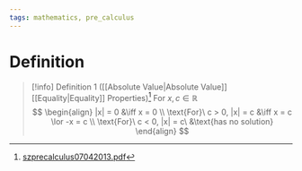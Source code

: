 ```yaml
---
tags: mathematics, pre_calculus
---
```


# Definition

> [!info] Definition 1 ([[Absolute Value|Absolute Value]] [[Equality|Equality]] Properties)[^1]
> For $x, c \in \mathbb{R}$
> $$
> \begin{align}
> |x| = 0 &\iff x = 0 \\
> \text{For}\ c > 0, |x| = c &\iff x = c \lor -x = c \\
> \text{For}\ c < 0, |x| = c\ &\text{has no solution}
> \end{align}
> $$

[^1]: [szprecalculus07042013.pdf](zotero://open-pdf/library/items/J3667KH4?page=185)